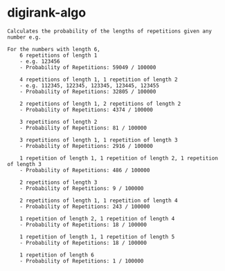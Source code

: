 digirank-algo
=============

    Calculates the probability of the lengths of repetitions given any number e.g.

    For the numbers with length 6,
        6 repetitions of length 1 
        - e.g. 123456
        - Probability of Repetitions: 59049 / 100000

        4 repetitions of length 1, 1 repetition of length 2 
        - e.g. 112345, 122345, 123345, 123445, 123455
        - Probability of Repetitions: 32805 / 100000

        2 repetitions of length 1, 2 repetitions of length 2
        - Probability of Repetitions: 4374 / 100000

        3 repetitions of length 2
        - Probability of Repetitions: 81 / 100000

        3 repetitions of length 1, 1 repetition of length 3
        - Probability of Repetitions: 2916 / 100000

        1 repetition of length 1, 1 repetition of length 2, 1 repetition of length 3
        - Probability of Repetitions: 486 / 100000

        2 repetitions of length 3
        - Probability of Repetitions: 9 / 100000

        2 repetitions of length 1, 1 repetition of length 4
        - Probability of Repetitions: 243 / 100000

        1 repetition of length 2, 1 repetition of length 4
        - Probability of Repetitions: 18 / 100000

        1 repetition of length 1, 1 repetition of length 5
        - Probability of Repetitions: 18 / 100000

        1 repetition of length 6
        - Probability of Repetitions: 1 / 100000